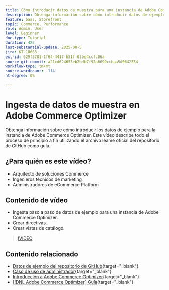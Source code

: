 ```yaml
---
title: Cómo introducir datos de muestra para una instancia de Adobe Commerce Optimizer
description: Obtenga información sobre cómo introducir datos de ejemplo para una instancia de Adobe Commerce Optimizer.
feature: Saas, Storefront
topic: Commerce, Performance
role: Admin, User
level: Beginner
doc-type: Tutorial
duration: 422
last-substantial-update: 2025-08-5
jira: KT-18663
exl-id: 629f3781-1f64-4417-b51f-03be4ccfc06a
source-git-commit: a21cd624655eb2bdb7f92a6699ccbaa5d0642554
workflow-type: tm+mt
source-wordcount: '114'
ht-degree: 0%

---
```


# Ingesta de datos de muestra en Adobe Commerce Optimizer

Obtenga información sobre cómo introducir los datos de ejemplo para la instancia de Adobe Commerce Optimizer. Este vídeo describe todo el proceso de principio a fin utilizando el archivo léame oficial del repositorio de GitHub como guía.

## ¿Para quién es este vídeo?

* Arquitecto de soluciones Commerce
* Ingenieros técnicos de marketing
* Administradores de eCommerce Platform

## Contenido de vídeo

* Ingesta paso a paso de datos de ejemplo para una instancia de Adobe Commerce Optimizer.
* Crear directivas.
* Crear vistas de catálogo.

>[!VIDEO](https://video.tv.adobe.com/v/3470472?learn=on&enablevpops)

## Contenido relacionado

* [Datos de ejemplo del repositorio de GitHub](https://github.com/adobe-commerce/aco-sample-catalog-data-ingestion){target="_blank"}
* [Caso de uso de administrador](https://experienceleague.adobe.com/en/docs/commerce/optimizer/use-case/admin-use-case){target="_blank"}
* [Introducción a Adobe Commerce Optimizer](https://experienceleague.adobe.com/en/docs/commerce/optimizer/get-started){target="_blank"}
* [[!DNL Adobe Commerce Optimizer] Guía](https://experienceleague.adobe.com/en/docs/commerce/optimizer/overview){target="_blank"}
